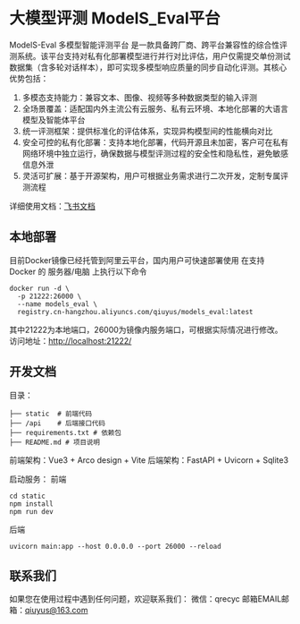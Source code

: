 # 大模型评测 ModelS_Eval平台
ModelS-Eval 多模型智能评测平台 是一款具备跨厂商、跨平台兼容性的综合性评测系统。该平台支持对私有化部署模型进行并行对比评估，用户仅需提交单份测试数据集（含多轮对话样本），即可实现多模型响应质量的同步自动化评测。其核心优势包括：
1. 多模态支持能力​：兼容文本、图像、视频等多种数据类型的输入评测
2. 全场景覆盖​：适配国内外主流公有云服务、私有云环境、本地化部署的大语言模型及智能体平台
3. 统一评测框架​：提供标准化的评估体系，实现异构模型间的性能横向对比
4. 安全可控的私有化部署​：支持本地化部署，代码开源且未加密，客户可在私有网络环境中独立运行，确保数据与模型评测过程的安全性和隐私性，避免敏感信息外泄
5. 灵活可扩展​：基于开源架构，用户可根据业务需求进行二次开发，定制专属评测流程

详细使用文档：[飞书文档](https://gwl1554ppni.feishu.cn/wiki/Z3t1w1514ix81AkeQirceTp6nww)

## 本地部署
目前Docker镜像已经托管到阿里云平台，国内用户可快速部署使用
在支持 Docker 的 服务器/电脑 上执行以下命令
```
docker run -d \
  -p 21222:26000 \   
  --name models_eval \    
  registry.cn-hangzhou.aliyuncs.com/qiuyus/models_eval:latest
  ```
其中21222为本地端口，26000为镜像内服务端口，可根据实际情况进行修改。
访问地址：[http://localhost:21222/](http://localhost:21222/)

## 开发文档
目录：
```
├── static  # 前端代码
├── /api    # 后端接口代码
├── requirements.txt # 依赖包
├── README.md # 项目说明
```

前端架构：Vue3 + Arco design + Vite
后端架构：FastAPI + Uvicorn + Sqlite3

启动服务：
前端
```
cd static
npm install
npm run dev
```
后端
```
uvicorn main:app --host 0.0.0.0 --port 26000 --reload
```

## 联系我们
如果您在使用过程中遇到任何问题，欢迎联系我们：
微信：qrecyc 
邮箱EMAIL邮箱：qiuyus@163.com